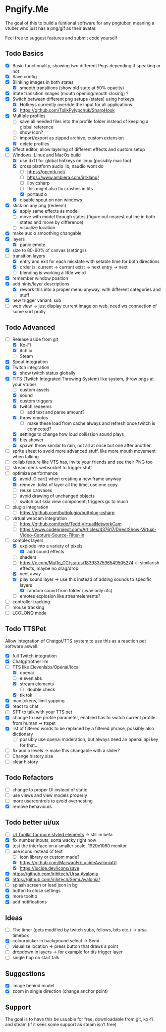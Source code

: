 # Pngify.Me
The goal of this to build a funtional software for any pngtuber, 
meaning a vtuber who just has a png/gif as their avatar.

Feel free to suggest features and submit code yourself

## Todo Basics
- [x] Basic functionality, showing two different Pngs depending if speaking or not
- [x] Save config
- [x] Blinking images in both states
	- [x] smooth transitions (show old state at 50% opacity)
- [x] State transition images (mouth opening/mouth closing) ?
- [x] Switch between different png setups (states) using hotkeys
	- [x] Hotkeys currently override the input for all applications
	- [x] https://github.com/TolikPylypchuk/SharpHook
- [x] Multiple profiles
	- [ ] save all needed files into the profile folder instead of keeping a global reference
	- [ ] show icon?
	- [ ] import/export as zipped archive, custom extension
	- [x] delete profiles
- [x] Effect editor, allow layering of different effects and custom setup
- [ ] Windows, Linux and MacOs build
	- [x] use dx11 for global hotkeys on linux (possibly mac too)
	- [x] cross plattform audio lib, naudio wont do
		- [ ] https://opentk.net/
		- [ ] https://www.ambiera.com/irrklang/
		- [ ] libvlcsharp
		- [ ] this might also fix crashes in tits
		- [x] portaudio
	- [x] disable spout on non windows
- [x] stick on any png (redeem)
	- [x] apply same effects as model 
	- [ ] move with model through states (figure out nearest outline in both states and move by difference)
	- [ ] visualize location
- [x] make audio smoothing changable
- [x] layers
	- [x] panic emote
- [x] size to 80-90% of canvas (settings)
- [ ] transition layers
	- [x] entry and exit for each micstate with setable time for both directions
	- [x] order is: current -> current exist -> next entry -> next
	- [ ] blending is working a little weird
- [x] remember window position
- [x] add hints/layer descriptions
	- [x] rework this into a proper menu anyway, with different categories and stuff
- [x] new trigger variant: sub
- [ ] web view -> just display current image on web, need ws connection of some sort prolly

## Todo Advanced
- [ ] Release aside from git
	- [x] Ko-Fi
	- [x] itch.io
	- [ ] Steam
- [x] Spout integration
- [x] Twitch integration
	- [x] show twitch status globally 
- [x] TITS (Twitch Integrated Throwing System) like system, throw pngs at your vtuber
	- [ ] custom assets
	- [x] sound
	- [x] custom triggers
	- [x] twitch redeems
		- [ ] add text and parse amount?
	- [x] throw emotes
		- [ ] make these load from cache always and refresh once twitch is connected?
	- [x] settings to change how loud collission sound plays
	- [x] bits shower
	- [x] spawn throw similar to rain, not all at once but one after another
- [ ] sprite sheet to avoid more advanced stuff, like more mouth movement when talking
- [ ] collab feature like VTS has, invite your friends and see their PNG too
- [ ] stream deck websocket to trigger stuff
- [ ] optimize performance
	- [x] avoid .Clear() when creating a new frame anyway
	- [x] remove .tolist of layer all the time, use one copy
	- [ ] reuse canvases
	- [ ] avoid drawing of unchanged objects
	- [ ] switch out skia view component, triggers gc to much
- [ ] plugio integration
	- [ ] https://github.com/buttplugio/buttplug-csharp
- [ ] virtual webcam integration
	- [ ] https://github.com/tedd/Tedd.VirtualNetworkCam
	- [ ] https://www.codeproject.com/Articles/437617/DirectShow-Virtual-Video-Capture-Source-Filter-in
- [ ] complex layers 
	- [x] explode into a variety of pixels
		- [x] add sound effects	
	- [ ] shaders
	- [ ] https://x.com/MuRo_CG/status/1839337596549505274 <- similarish effects, maybe no drag/drop
	- [x] yeet away
	- [x] play sound layer -> use this instead of adding sounds to specific layers
		- [x] random sound from folder (.wav only ofc)
	- [ ] emotes explosion like streamelements?
- [ ] controller tracking
- [ ] mouse tracking
- [ ] LCOLONQ mode
## Todo TTSPet
Allow integration of Chatgpt/TTS system to use this as a reaction pet software aswell.
- [x] full Twitch integration
- [x] Chatgpt/other llm 
- [ ] TTS like Elevenlabs/Openai/local
	- [x] openai
	- [ ] elevenlabs
	- [x] stream elements
		- [ ] double check
	- [x] tik tok
- [x] max tokens, limit yapping 
- [x] react to chat
- [ ] STT to talk with your TTS pet
- [x] change to use profile parameter, enabled has to switch current profile from human -> ttspet
- [x] list of filtered words to be replaced by a filtered phrase, possibly also dictionary
	- [ ] possibly use openai moderation, but always need an openai api key for that... 
- [ ] fix audio levels -> make this changable with a slider?
- [ ] Change history size
- [ ] clear history

## Todo Refactors
- [ ] change to proper DI instead of static
- [ ] use views and view models properly
- [ ] more usercontrols to avoid overnesting
- [x] remove behaviours

## Todo better ui/ux
- [ ] [UI Toolkit for more styled elements](https://github.com/kikipoulet/SukiUI) -> still in beta
- [x] fix number inputs, sorta wacky right now
- [x] test the interface on a smaller scale, 1920x1080 monitor
- [ ] use icons instead of text
	- [ ] icon library or custom made?
	- [x] https://github.com/MarwanFr/LucideAvaloniaUI
	- [x] https://lucide.dev/icons/save
- [x] https://github.com/irihitech/Ursa.Avalonia
- [x] https://github.com/irihitech/Semi.Avalonia/
- [ ] splash screen or load json in bg
- [x] button to close settings
- [x] more tooltip
- [x] add notifications
 
## Ideas
- [ ] The timer (gets modified by twitch subs, follows, bits etc.) -> ursa timebox
- [x] colourpicker in background select -> Semi
- [ ] visualize location -> press button that draws a point
- [ ] dropdown in layers -> for example for tits trigger layer
- [ ] single hop on start talk

## Suggestions
- [x] image behind model
- [x] zoom in single direction (change anchor point)

## Support
The goal is to have this be usuable for free, downloadable from git, ko-fi and steam (if it sees some support as steam isn't free)